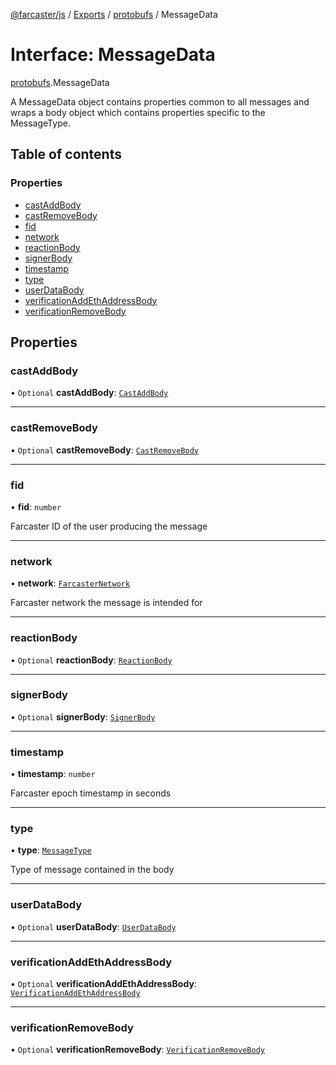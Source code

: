[@farcaster/js](../README.md) / [Exports](../modules.md) / [protobufs](../modules/protobufs.md) / MessageData

# Interface: MessageData

[protobufs](../modules/protobufs.md).MessageData

A MessageData object contains properties common to all messages and wraps a body object which
contains properties specific to the MessageType.

## Table of contents

### Properties

- [castAddBody](protobufs.MessageData.md#castaddbody)
- [castRemoveBody](protobufs.MessageData.md#castremovebody)
- [fid](protobufs.MessageData.md#fid)
- [network](protobufs.MessageData.md#network)
- [reactionBody](protobufs.MessageData.md#reactionbody)
- [signerBody](protobufs.MessageData.md#signerbody)
- [timestamp](protobufs.MessageData.md#timestamp)
- [type](protobufs.MessageData.md#type)
- [userDataBody](protobufs.MessageData.md#userdatabody)
- [verificationAddEthAddressBody](protobufs.MessageData.md#verificationaddethaddressbody)
- [verificationRemoveBody](protobufs.MessageData.md#verificationremovebody)

## Properties

### castAddBody

• `Optional` **castAddBody**: [`CastAddBody`](../modules/protobufs.md#castaddbody)

___

### castRemoveBody

• `Optional` **castRemoveBody**: [`CastRemoveBody`](../modules/protobufs.md#castremovebody)

___

### fid

• **fid**: `number`

Farcaster ID of the user producing the message

___

### network

• **network**: [`FarcasterNetwork`](../enums/protobufs.FarcasterNetwork.md)

Farcaster network the message is intended for

___

### reactionBody

• `Optional` **reactionBody**: [`ReactionBody`](../modules/protobufs.md#reactionbody)

___

### signerBody

• `Optional` **signerBody**: [`SignerBody`](../modules/protobufs.md#signerbody)

___

### timestamp

• **timestamp**: `number`

Farcaster epoch timestamp in seconds

___

### type

• **type**: [`MessageType`](../enums/protobufs.MessageType.md)

Type of message contained in the body

___

### userDataBody

• `Optional` **userDataBody**: [`UserDataBody`](../modules/protobufs.md#userdatabody)

___

### verificationAddEthAddressBody

• `Optional` **verificationAddEthAddressBody**: [`VerificationAddEthAddressBody`](../modules/protobufs.md#verificationaddethaddressbody)

___

### verificationRemoveBody

• `Optional` **verificationRemoveBody**: [`VerificationRemoveBody`](../modules/protobufs.md#verificationremovebody)
